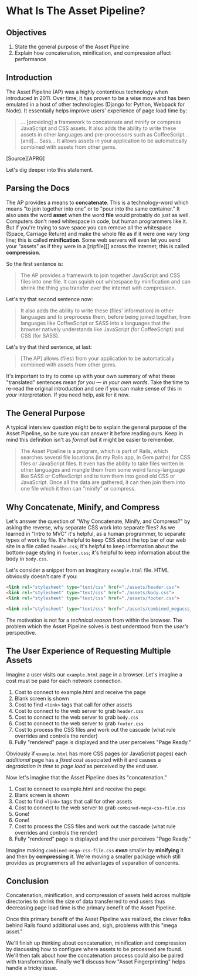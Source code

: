 # What Is The Asset Pipeline?

## Objectives

1. State the general purpose of the Asset Pipeline
1. Explain how concatenation, minification, and compression affect performance

## Introduction

The Asset Pipeline (AP) was a highly contentious technology when introduced in 2011.
Over time, it has proven to be a wise move and has been emulated in a host of
other technologies (Django for Python, Webpack for Node). It essentially helps
improve users' experience of page load time by:

> ... [providing] a framework to concatenate and minify or compress JavaScript
> and CSS assets. It also adds the ability to write these assets in other
> languages and pre-processors such as CoffeeScript...[and]... Sass... It
> allows assets in your application to be automatically combined with assets
> from other gems.

[Source][APRG]

Let's dig deeper into this statement.

## Parsing the Docs

The AP provides a means to **concatenate**. This is a technology-word which
means "to join together into one" or to "pour into the same container." It also
uses the word **asset** when the word **file** would probably do just as well.
Computers don't need whitespace in code, but human programmers like it. But if
you're trying to save space you can remove all the whitespace (Space, Carriage
Return) and make the whole file as if it were one _very long_ line; this is
called **minification**. Some web servers will even let you send your "assets"
as if they were in a [zipfile][] across the Internet; this is called
**compression**.

So the first sentence is:

> The AP provides a framework to join together JavaScript and CSS files into
> one file. It can squish out whitespace by minification and can shrink the
> thing you transfer over the internet with compression.

Let's try that second sentence now:

> It also adds the ability to write these (files' information) in other
> languages and to preprocess them, before being joined together, from
> languages like CoffeeScript or SASS into a languages that the browser
> natively understands like JavaScript (for CoffeeScript) and CSS (for SASS).

Let's try that third sentence, at last:

> [The AP] allows (files) from your application to be automatically combined
> with assets from other gems.

It's important to try to come up with your own summary of what these
"translated" sentences mean _for you_ &mdash; _in your own words_. Take the
time to re-read the original introduction and see if you can make sense of this
in _your_ interpretation. If you need help, ask for it now.

## The General Purpose

A typical interview question might be to explain the general purpose of the
Asset Pipeline, so be sure you can answer it before reading ours. Keep in mind
this definition isn't as _formal_ but it might be easier to remember.

> The Asset Pipeline is a program, which is part of Rails, which searches
> several file locations (in my Rails app, in Gem paths) for CSS files or
> JavaScript files. It even has the ability to take files written in other
> languages and mangle them from some weird fancy-language like SASS or
> CoffeeScript and to turn them into good old CSS or JavaScript. Once all the
> data are gathered, it can then join them into one file which it then can
> "minify" or compress.

## Why Concatenate, Minify, and Compress

Let's answer the question of "Why Concatenate, Minify, and Compress?" by asking
the reverse, why separate CSS work into separate files? As we learned in "Intro
to MVC" it's helpful, as a human programmer, to separate types of work by file.
It's helpful to keep CSS about the top bar of our web site in a file called
`header.css`; it's helpful to keep information about the bottom-page styling in
`footer.css`; it's helpful to keep information about the body in `body.css`.

Let's consider a snippet from an imaginary `example.html` file.  HTML obviously
doesn't care if you:

```html
<link rel="stylesheet" type="text/css" href="./assets/header.css">
<link rel="stylesheet" type="text/css" href="./assets/body.css">
<link rel="stylesheet" type="text/css" href="./assets/footer.css">
```

```html
<link rel="stylesheet" type="text/css" href="./assets/combined_megacss_file.css">
```

The motivation is not for a _technical reason_ from within the browser. The
problem which the Asset Pipeline solves is best understood from the _user's_
perspective.

## The User Experience of Requesting Multiple Assets

Imagine a user visits our `example.html` page in a browser. Let's imagine a
cost must be paid for each network connection.

1. Cost to connect to example.html and receive the page
2. Blank screen is shown
3. Cost to find `<link>` tags that call for other assets
4. Cost to connect to the web server to grab `header.css`
5. Cost to connect to the web server to grab `body.css`
6. Cost to connect to the web server to grab `footer.css`
7. Cost to process the CSS files and work out the cascade (what rule overrides
   and controls the render)
8. Fully "rendered" page is displayed and the user perceives "Page Ready."

Obviously if `example.html` has more CSS pages (or JavaScript pages) each
_additional_ page has a _fixed cost_ associated with it and causes a
_degradation in time to page load_ as perceived by the end user.

Now let's imagine that the Asset Pipeline does its "concatenation."

1. Cost to connect to example.html and receive the page
2. Blank screen is shown
3. Cost to find `<link>` tags that call for other assets
4. Cost to connect to the web server to grab `combined-mega-css-file.css`
5. Gone!
6. Gone!
7. Cost to process the CSS files and work out the cascade (what rule overrides
   and controls the render)
8. Fully "rendered" page is displayed and the user perceives "Page Ready."

Imagine making `combined-mega-css-file.css` _**even**_ smaller by **minifying**
it and then by **compressing** it. We're moving a smaller package which still
provides us programmers all the advantages of separation of concerns.

## Conclusion

Concatenation, minification, and compression of assets held across multiple
directories to shrink the size of data transferred to end users thus decreasing
page load time is the primary benefit of the Asset Pipeline.

Once this primary benefit of the Asset Pipeline was realized, the clever folks
behind Rails found additional uses and, sigh, problems with this "mega asset."

We'll finish up thinking about concatenation, minification and compression by
discussing how to configure where assets to be processed are found. We'll then
talk about how the concatenation process could also be paired with
transformation. Finally we'll discuss how "Asset Fingerprinting" helps handle a
tricky issue.
